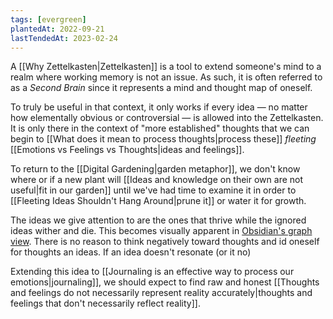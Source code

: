 ```yaml
---
tags: [evergreen]
plantedAt: 2022-09-21
lastTendedAt: 2023-02-24
---
```

A [[Why Zettelkasten|Zettelkasten]] is a tool to extend someone's mind to a realm where working memory is not an issue. As such, it is often referred to as a *Second Brain* since it represents a mind and thought map of oneself.

To truly be useful in that context, it only works if every idea — no matter how elementally obvious or controversial — is allowed into the Zettelkasten. It is only there in the context of "more established" thoughts that we can begin to [[What does it mean to process thoughts|process these]] *fleeting* [[Emotions vs Feelings vs Thoughts|ideas and feelings]].

To return to the [[Digital Gardening|garden metaphor]], we don't know where or if a new plant will [[Ideas and knowledge on their own are not useful|fit in our garden]] until we've had time to examine it in order to [[Fleeting Ideas Shouldn't Hang Around|prune it]] or water it for growth.

The ideas we give attention to are the ones that thrive while the ignored ideas wither and die. This becomes visually apparent in [Obsidian's graph view](https://help.obsidian.md/Plugins/Graph+view). There is no reason to think negatively toward thoughts and id oneself for thoughts an ideas. If an idea doesn't resonate (or it no)

Extending this idea to [[Journaling is an effective way to process our emotions|journaling]], we should expect to find raw and honest [[Thoughts and feelings do not necessarily represent reality accurately|thoughts and feelings that don't necessarily reflect reality]].